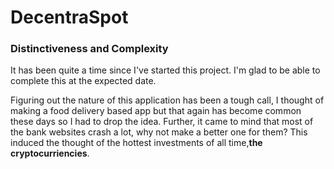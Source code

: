 # DecentraSpot

### Distinctiveness and Complexity
It has been quite a time since I've started this project. I'm glad to be able to complete this at the expected date.

Figuring out the nature of this application has been a tough call, I thought of making a food delivery based app but that again has become common these days so I had to drop the idea. Further, it came to mind that most of the bank websites crash a lot, why not make a better one for them? This induced the thought of the hottest investments of all time,**the cryptocurriencies**.